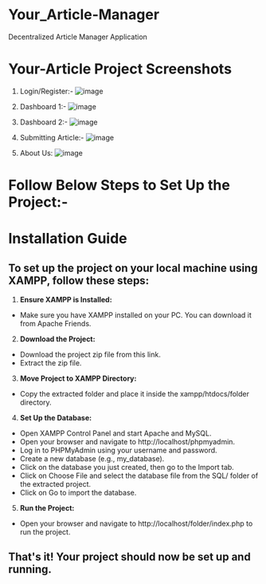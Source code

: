 # Your_Article-Manager
Decentralized Article Manager Application

# Your-Article Project Screenshots

1) Login/Register:-
![image](https://github.com/gauravtanpure/Your_Article-Manager/assets/147535321/b12d3349-14d6-4005-a7e7-5ad124d6d3b0)

2) Dashboard 1:-
![image](https://github.com/gauravtanpure/Your_Article-Manager/assets/147535321/31b22c52-dec1-47e6-a3f9-71900a4aea3b)

3) Dashboard 2:-
![image](https://github.com/gauravtanpure/Your_Article-Manager/assets/147535321/2f903a78-dbbe-4564-a4ca-bca244909814)

4) Submitting Article:-
![image](https://github.com/gauravtanpure/Your_Article-Manager/assets/147535321/8e60c1a6-c2e5-4d07-950b-1267fd102aa6)

5) About Us:
![image](https://github.com/gauravtanpure/Your_Article-Manager/assets/147535321/f56d8836-1a23-47b0-a92e-685429be9fd4)

# Follow Below Steps to Set Up the Project:-


# Installation Guide

## To set up the project on your local machine using XAMPP, follow these steps:

1. **Ensure XAMPP is Installed:**
  - Make sure you have XAMPP installed on your PC. You can download it from Apache Friends.

2. **Download the Project:**
  - Download the project zip file from this link.
  - Extract the zip file.

3. **Move Project to XAMPP Directory:**
  - Copy the extracted folder and place it inside the xampp/htdocs/folder directory.

4. **Set Up the Database:**
  - Open XAMPP Control Panel and start Apache and MySQL.
  - Open your browser and navigate to http://localhost/phpmyadmin.
  - Log in to PHPMyAdmin using your username and password.
  - Create a new database (e.g., my_database).
  - Click on the database you just created, then go to the Import tab.
  - Click on Choose File and select the database file from the SQL/ folder of the extracted project.
  - Click on Go to import the database.
  
5. **Run the Project:**
  - Open your browser and navigate to http://localhost/folder/index.php to run the project.

## That's it! Your project should now be set up and running.

